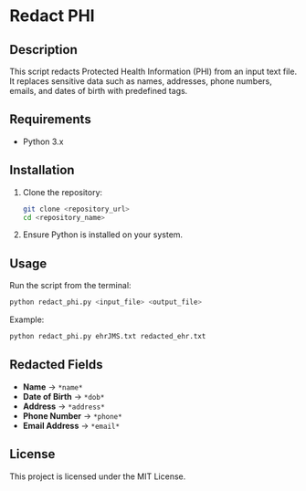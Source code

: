 # Redact PHI

## Description

This script redacts Protected Health Information (PHI) from an input text file. It replaces sensitive data such as names, addresses, phone numbers, emails, and dates of birth with predefined tags.

## Requirements

- Python 3.x

## Installation

1. Clone the repository:
   ```bash
   git clone <repository_url>
   cd <repository_name>
   ```
2. Ensure Python is installed on your system.

## Usage

Run the script from the terminal:

```bash
python redact_phi.py <input_file> <output_file>
```

Example:

```bash
python redact_phi.py ehrJMS.txt redacted_ehr.txt
```

## Redacted Fields

- **Name** → `*name*`
- **Date of Birth** → `*dob*`
- **Address** → `*address*`
- **Phone Number** → `*phone*`
- **Email Address** → `*email*`

## License

This project is licensed under the MIT License.